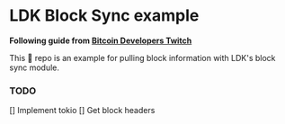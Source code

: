 # LDK Block Sync example

**Following guide from [Bitcoin Developers Twitch](https://twitch.tv/bitcoindevelopers)**

This 🦀 repo is an example for pulling block information with LDK's block sync module.

### TODO

[] Implement tokio
[] Get block headers

